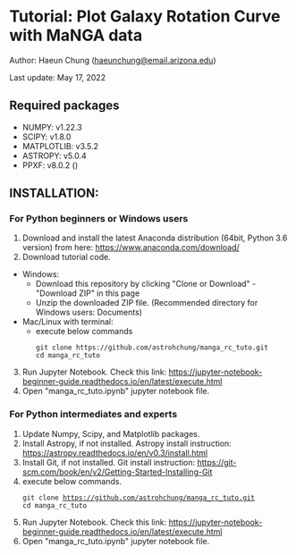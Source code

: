 # Tutorial: Plot Galaxy Rotation Curve with MaNGA data

Author: Haeun Chung (haeunchung@email.arizona.edu)

Last update: May 17, 2022

## Required packages
* NUMPY: v1.22.3
* SCIPY: v1.8.0
* MATPLOTLIB: v3.5.2
* ASTROPY: v5.0.4
* PPXF: v8.0.2 ()


  
## INSTALLATION:
### For Python beginners or Windows users
  1. Download and install the latest Anaconda distribution (64bit, Python 3.6 version) from here: https://www.anaconda.com/download/
  2. Download tutorial code.
  * Windows:
    * Download this repository by clicking "Clone or Download" - "Download ZIP" in this page
    * Unzip the downloaded ZIP file. (Recommended directory for Windows users: Documents)
  * Mac/Linux with terminal:
    * execute below commands
      <pre><code>git clone https://github.com/astrohchung/manga_rc_tuto.git
      cd manga_rc_tuto
      </code></pre>
  3. Run Jupyter Notebook. Check this link: https://jupyter-notebook-beginner-guide.readthedocs.io/en/latest/execute.html
  4. Open "manga_rc_tuto.ipynb" jupyter notebook file.
### For Python intermediates and experts
  1. Update Numpy, Scipy, and Matplotlib packages.
  2. Install Astropy, if not installed. Astropy install instruction: https://astropy.readthedocs.io/en/v0.3/install.html
  3. Install Git, if not installed. Git install instruction: https://git-scm.com/book/en/v2/Getting-Started-Installing-Git
  4. execute below commands.
    <pre><code>git clone https://github.com/astrohchung/manga_rc_tuto.git
    cd manga_rc_tuto
    </code></pre> 
  5. Run Jupyter Notebook. Check this link: https://jupyter-notebook-beginner-guide.readthedocs.io/en/latest/execute.html
  6. Open "manga_rc_tuto.ipynb" jupyter notebook file.
